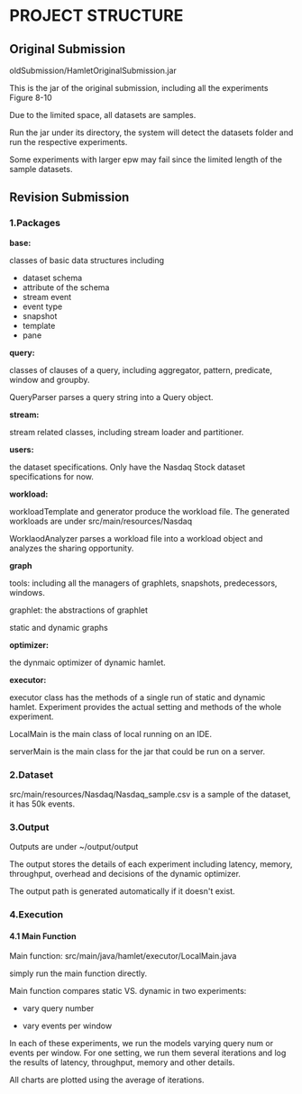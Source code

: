 # PROJECT STRUCTURE


## Original Submission


oldSubmission/HamletOriginalSubmission.jar

This is the jar of the original submission, including all the experiments Figure 8-10

Due to the limited space, all datasets are samples.

Run the jar under its directory, the system will detect the datasets folder and run the respective experiments.

Some experiments with larger epw may fail since the limited length of the sample datasets.


## Revision Submission


### 1.Packages

**base:**

  classes of basic data structures including
   
  * dataset schema
  * attribute of the schema
  * stream event
  * event type
  * snapshot
  * template
  * pane

**query:**

  classes of clauses of a query, including aggregator, pattern, predicate, window and groupby. 
  
  QueryParser parses a query string into a Query object.

**stream:**

  stream related classes, including stream loader and partitioner.
    
**users:**

  the dataset specifications. Only have the Nasdaq Stock dataset specifications for now.

**workload:**

  workloadTemplate and generator produce the workload file. The generated workloads are under src/main/resources/Nasdaq
    
  WorklaodAnalyzer parses a workload file into a workload object and analyzes the sharing opportunity.

**graph**

  tools: including all the managers of graphlets, snapshots, predecessors, windows.
  
  graphlet: the abstractions of graphlet
  
  static and dynamic graphs
    
**optimizer:**

  the dynmaic optimizer of dynamic hamlet.
    
**executor:**

  executor class has the methods of a single run of static and dynamic hamlet. Experiment provides the actual setting and methods of the whole experiment.
    
  LocalMain is the main class of local running on an IDE. 
    
  serverMain is the main class for the jar that could be run on a server.


### 2.Dataset

  src/main/resources/Nasdaq/Nasdaq_sample.csv is a sample of the dataset, it has 50k events.


### 3.Output


 Outputs are under ~/output/output
 
 The output stores the details of each experiment including latency, memory, throughput, overhead and decisions of the dynamic optimizer.
 
 The output path is generated automatically if it doesn't exist.


### 4.Execution


#### 4.1 Main Function


 Main function: src/main/java/hamlet/executor/LocalMain.java<br>
 
 simply run the main function directly.

 Main function compares static VS. dynamic in two experiments:
 
 * vary query number

 * vary events per window


 In each of these experiments, we run the models varying query num or events per window. For one setting, we run them several iterations and log the results of latency, throughput, memory and other details.
 
 All charts are plotted using the average of iterations.
 
 
 
